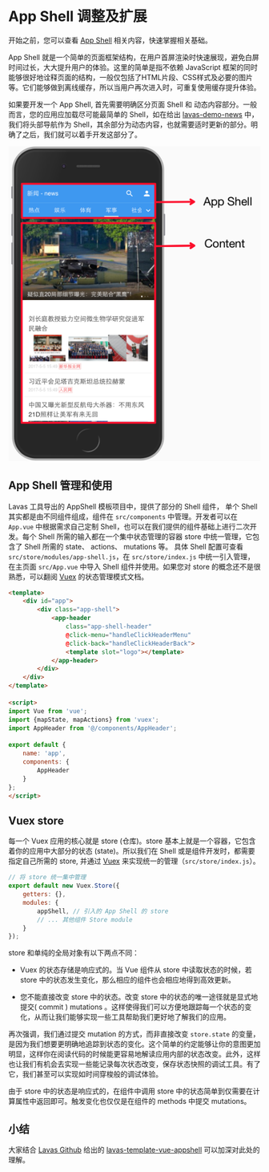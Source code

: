 # App Shell 调整及扩展

开始之前，您可以查看 [App Shell](https://developers.google.cn/web/fundamentals/architecture/app-shell?hl=zh-cn) 相关内容，快速掌握相关基础。

App Shell 就是一个简单的页面框架结构，在用户首屏渲染时快速展现，避免白屏时间过长，大大提升用户的体验。这里的简单是指不依赖 JavaScript 框架的同时能够很好地诠释页面的结构，一般仅包括了HTML片段、CSS样式及必要的图片等。它们能够做到离线缓存，所以当用户再次进入时，可重复使用缓存提升体验。

如果要开发一个 App Shell, 首先需要明确区分页面 Shell 和 动态内容部分。一般而言，您的应用应加载尽可能最简单的 Shell，如在给出 [lavas-demo-news](https://lavas-project.github.io/lavas-demo/news/index.html#/) 中，我们将头部导航作为 Shell，其余部分为动态内容，也就需要适时更新的部分。明确了之后，我们就可以着手开发这部分了。

![App Shell 示例](./images/app-shell-1.png)


## App Shell 管理和使用

Lavas 工具导出的 AppShell 模板项目中，提供了部分的 Shell 组件， 单个 Shell 其实都是由不同组件组成，组件在 `src/components` 中管理。开发者可以在 `App.vue` 中根据需求自己定制 Shell，也可以在我们提供的组件基础上进行二次开发。每个 Shell 所需的输入都在一个集中状态管理的容器 store 中统一管理，它包含了 Shell 所需的 state、 actions、 mutations 等。 具体 Shell 配置可查看 `src/store/modules/app-shell.js`，在 `src/store/index.js` 中统一引入管理，在主页面 `src/App.vue` 中导入 Shell 组件并使用。如果您对 store 的概念还不是很熟悉，可以翻阅 [Vuex](https://vuex.vuejs.org/zh-cn/getting-started.html) 的状态管理模式文档。

``` html
<template>
    <div id="app">
        <div class="app-shell">
            <app-header
                class="app-shell-header"
                @click-menu="handleClickHeaderMenu"
                @click-back="handleClickHeaderBack">
                <template slot="logo"></template>
            </app-header>
        </div>
    </div>
</template>

<script>
import Vue from 'vue';
import {mapState, mapActions} from 'vuex';
import AppHeader from '@/components/AppHeader';

export default {
    name: 'app',
    components: {
        AppHeader
    }
};
</script>
```



## Vuex store

每一个 Vuex 应用的核心就是 store (仓库)。store 基本上就是一个容器，它包含着你的应用中大部分的状态 (state)。所以我们在 Shell 或是组件开发时，都需要指定自己所需的 store, 并通过 [Vuex](https://vuex.vuejs.org/zh-cn/getting-started.html) 来实现统一的管理（`src/store/index.js`）。

``` js
// 将 store 统一集中管理
export default new Vuex.Store({
    getters: {},
    modules: {
        appShell, // 引入的 App Shell 的 store
        // ... 其他组件 Store module
    }
});
```

store 和单纯的全局对象有以下两点不同：

* Vuex 的状态存储是响应式的。当 Vue 组件从 store 中读取状态的时候，若 store 中的状态发生变化，那么相应的组件也会相应地得到高效更新。

* 您不能直接改变 store 中的状态。改变 store 中的状态的唯一途径就是显式地提交( commit ) mutations 。这样使得我们可以方便地跟踪每一个状态的变化，从而让我们能够实现一些工具帮助我们更好地了解我们的应用。


再次强调，我们通过提交 mutation 的方式，而非直接改变 `store.state` 的变量，是因为我们想要更明确地追踪到状态的变化。这个简单的约定能够让你的意图更加明显，这样你在阅读代码的时候能更容易地解读应用内部的状态改变。此外，这样也让我们有机会去实现一些能记录每次状态改变，保存状态快照的调试工具。有了它，我们甚至可以实现如时间穿梭般的调试体验。

由于 store 中的状态是响应式的，在组件中调用 store 中的状态简单到仅需要在计算属性中返回即可。触发变化也仅仅是在组件的 methods 中提交 mutations。


## 小结

大家结合 [Lavas Github](https://github.com/lavas-project) 给出的 [lavas-template-vue-appshell](https://github.com/lavas-project/lavas-template-vue-appshell) 可以加深对此处的理解。



